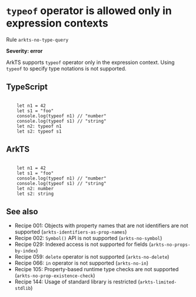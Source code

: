 #  ``typeof`` operator is allowed only in expression contexts

Rule ``arkts-no-type-query``

**Severity: error**

ArkTS supports ``typeof`` operator only in the expression context. Using
``typeof`` to specify type notations is not supported.


## TypeScript


```

    let n1 = 42
    let s1 = "foo"
    console.log(typeof n1) // "number"
    console.log(typeof s1) // "string"
    let n2: typeof n1
    let s2: typeof s1

```

## ArkTS


```

    let n1 = 42
    let s1 = "foo"
    console.log(typeof n1) // "number"
    console.log(typeof s1) // "string"
    let n2: number
    let s2: string

```

## See also

- Recipe 001:  Objects with property names that are not identifiers are not supported (``arkts-identifiers-as-prop-names``)
- Recipe 002:  ``Symbol()`` API is not supported (``arkts-no-symbol``)
- Recipe 029:  Indexed access is not supported for fields (``arkts-no-props-by-index``)
- Recipe 059:  ``delete`` operator is not supported (``arkts-no-delete``)
- Recipe 066:  ``in`` operator is not supported (``arkts-no-in``)
- Recipe 105:  Property-based runtime type checks are not supported (``arkts-no-prop-existence-check``)
- Recipe 144:  Usage of standard library is restricted (``arkts-limited-stdlib``)


